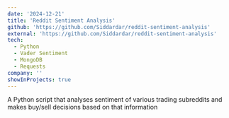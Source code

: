```yaml
---
date: '2024-12-21'
title: 'Reddit Sentiment Analysis'
github: 'https://github.com/Siddardar/reddit-sentiment-analysis'
external: 'https://github.com/Siddardar/reddit-sentiment-analysis'
tech:
  - Python
  - Vader Sentiment
  - MongoDB
  - Requests
company: ''
showInProjects: true
---
```


A Python script that analyses sentiment of various trading subreddits and makes buy/sell decisions based on that information
